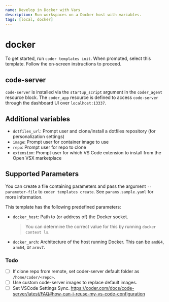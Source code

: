 ```yaml
---
name: Develop in Docker with Vars
description: Run workspaces on a Docker host with variables.
tags: [local, docker]
---
```


# docker

To get started, run `coder templates init`. When prompted, select this template.
Follow the on-screen instructions to proceed.

## code-server

`code-server` is installed via the `startup_script` argument in the `coder_agent`
resource block. The `coder_app` resource is defined to access `code-server` through
the dashboard UI over `localhost:13337`.

## Additional variables

- `dotfiles_url`: Prompt user and clone/install a dotfiles repository (for personalization settings)
- `image`: Prompt user for container image to use
- `repo`: Prompt user for repo to clone
- `extension`: Prompt user for which VS Code extension to install from the Open VSX marketplace

## Supported Parameters

You can create a file containing parameters and pass the argument
`--parameter-file` to `coder templates create`.
See `params.sample.yaml` for more information.

This template has the following predefined parameters:

- `docker_host`: Path to (or address of) the Docker socket.
  > You can determine the correct value for this by running
  > `docker context ls`.
- `docker_arch`: Architecture of the host running Docker.
  This can be `amd64`, `arm64`, or `armv7`.

### Todo

- [ ] If clone repo from remote, set coder-server default folder as `/home/coder/<repo>`.
- [ ] Use custom code-server images to replace default images.
- [ ] Set VSCode Settings Sync. <https://coder.com/docs/code-server/latest/FAQ#how-can-i-reuse-my-vs-code-configuration>
